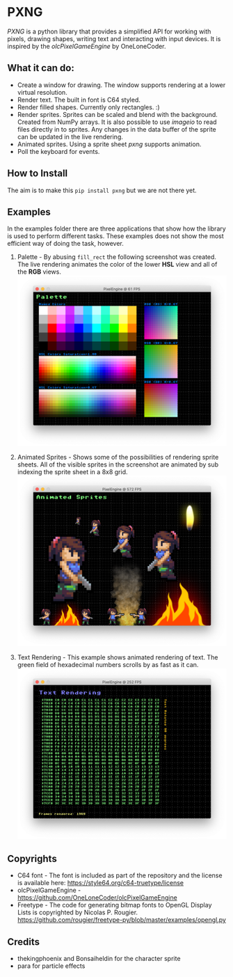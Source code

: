 # PXNG

*PXNG* is a python library that provides a simplified API for working with pixels, drawing shapes, writing text and interacting with input devices. It is inspired by the *olcPixelGameEngine* by OneLoneCoder.

## What it can do:
- Create a window for drawing. The window supports rendering at a lower virtual resolution. 
- Render text. The built in font is C64 styled.
- Render filled shapes. Currently only rectangles. :)
- Render sprites. Sprites can be scaled and blend with the background. Created from NumPy arrays. It is also possible to use *imageio* to read files directly in to sprites. Any changes in the data buffer of the sprite can be updated in the live rendering.
- Animated sprites. Using a sprite sheet *pxng* supports animation.
- Poll the keyboard for events.


## How to Install
The aim is to make this `pip install pxng` but we are not there yet.


## Examples
In the examples folder there are three applications that show how the library is used to perform different tasks. These examples does not show the most efficient way of doing the task, however.

1. Palette - By abusing `fill_rect` the following screenshot was created. The live rendering animates the color of the lower **HSL** view and all  of the **RGB** views.
![Screenshot of palette.py](images/palette.png)

2. Animated Sprites - Shows some of the possibilities of rendering sprite sheets. All of the visible sprites in the screenshot are animated by  sub indexing the sprite sheet in a 8x8 grid.
![Screenshot of animated_sprites.py](images/animated_sprites.png)

3. Text Rendering - This example shows animated rendering of text. The green field of hexadecimal numbers scrolls by as fast as it can.
![Screenshot of text_rendering.py](images/text_rendering.png)



## Copyrights

- C64 font - The font is included as part of the repository and the license
  is available here: https://style64.org/c64-truetype/license
- olcPixelGameEngine - https://github.com/OneLoneCoder/olcPixelGameEngine
- Freetype - The code for generating bitmap fonts to OpenGL Display Lists is 
  copyrighted by Nicolas P. Rougier. 
  https://github.com/rougier/freetype-py/blob/master/examples/opengl.py
  
## Credits

- thekingphoenix and Bonsaiheldin for the character sprite
- para for particle effects